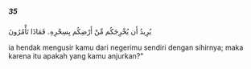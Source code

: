 ##### 35

<span class="ayah">يُرِيدُ أَن يُخْرِجَكُم مِّنْ أَرْضِكُم بِسِحْرِهِۦ فَمَاذَا تَأْمُرُونَ</span>

<span class="ayah_translation">ia hendak mengusir kamu dari negerimu sendiri dengan sihirnya; maka karena itu apakah yang kamu anjurkan?"</span>
